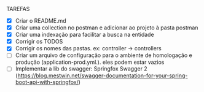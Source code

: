 TAREFAS
- [x] Criar o README.md
- [x] Criar uma collection no postman e adicionar ao projeto à pasta postman
- [x] Criar uma indexação para facilitar a busca na entidade
- [x] Corrigir os TODOS
- [x] Corrigir os nomes das pastas. ex: controller -> controllers
- [ ] Criar um arquivo de configuração para o ambiente de homologação e produção (application-prod.yml.). eles podem estar vazios
- [ ] Implementar a lib do swagger: Springfox Swagger 2 (https://blog.mestwin.net/swagger-documentation-for-your-spring-boot-api-with-springfox/)